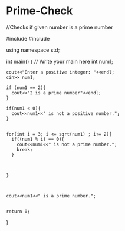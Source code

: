 # Prime-Check
//Checks if given number is a prime number



#include <iostream>
#include <cmath>

using namespace std;

int main() {
    // Write your main here
    int num1;

    cout<<"Enter a positive integer: "<<endl;
    cin>> num1;

    if (num1 == 2){
      cout<<"2 is a prime number"<<endl;
    }

    if(num1 < 0){
      cout<<num1<<" is not a positive number.";
    }


    for(int i = 3; i <= sqrt(num1) ; i+= 2){
      if((num1 % i) == 0){
        cout<<num1<<" is not a prime number.";
        break;
      }



    }



    cout<<num1<<" is a prime number.";


    return 0;
}


